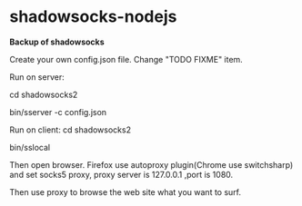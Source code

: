 shadowsocks-nodejs
==================
**Backup of shadowsocks**

Create your own config.json file. Change "TODO FIXME" item.

Run on server:

cd shadowsocks2

bin/sserver -c config.json 

Run on client:
cd shadowsocks2

bin/sslocal

Then open browser. Firefox use autoproxy plugin(Chrome use switchsharp) and set socks5 proxy, proxy server is 127.0.0.1 ,port  is 1080.

Then use proxy to browse the web site what you want to surf.

